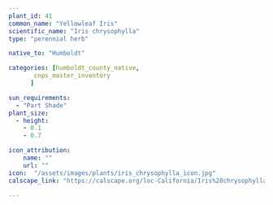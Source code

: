 ```yaml
---
plant_id: 41
common_name: "Yellowleaf Iris"
scientific_name: "Iris chrysophylla"
type: "perennial herb"

native_to: "Humboldt"

categories: [humboldt_county_native,
       cnps_master_inventory
      ]

sun_requirements:
  - "Part Shade"
plant_size:
  - height: 
    - 0.1
    - 0.7

icon_attribution: 
    name: ""
    url: ""
icon:  "/assets/images/plants/iris_chrysophylla_icon.jpg"
calscape_link: "https://calscape.org/loc-California/Iris%20chrysophylla(%20)"

---
```



